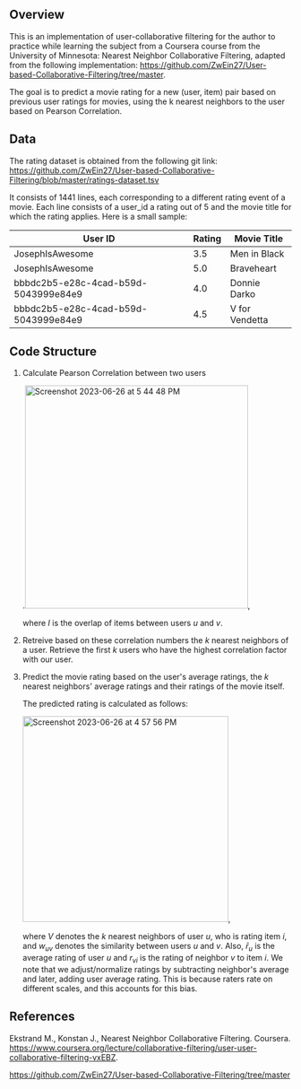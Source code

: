 ## Overview
This is an implementation of user-collaborative filtering for the author to practice while learning the subject from a Coursera course from the University of Minnesota: Nearest Neighbor Collaborative Filtering, adapted from the following implementation: https://github.com/ZwEin27/User-based-Collaborative-Filtering/tree/master.

The goal is to predict a movie rating for a new (user, item) pair based on previous user ratings for movies, using the k nearest neighbors to the user based on Pearson Correlation.

## Data
The rating dataset is obtained from the following git link: https://github.com/ZwEin27/User-based-Collaborative-Filtering/blob/master/ratings-dataset.tsv

It consists of 1441 lines, each corresponding to a different rating event of a movie. Each line consists of a user_id a rating out of 5 and the movie title for which the rating applies. Here is a small sample: 




| User ID  | Rating | Movie Title |
| ---------| -------| ------------|
|JosephIsAwesome	|3.5|	Men in Black|
|JosephIsAwesome	|5.0	|Braveheart|
|bbbdc2b5-e28c-4cad-b59d-5043999e84e9	|4.0	|Donnie Darko|
|bbbdc2b5-e28c-4cad-b59d-5043999e84e9	|4.5	|V for Vendetta|



## Code Structure

1. Calculate Pearson Correlation between two users
  
   .<img width="398" alt="Screenshot 2023-06-26 at 5 44 48 PM" src="https://github.com/faridashahata/Portfolio/assets/113303940/bc6f337a-21ca-42e9-a7c5-eb3948d99e53">,
   
   where $I$ is the overlap of items between users $u$ and $v$.

4. Retreive based on these correlation numbers the $k$ nearest neighbors of a user. Retrieve the first $k$ users who have the highest correlation factor with our user.
5. Predict the movie rating based on the user's average ratings, the $k$ nearest neighbors' average ratings and their ratings of the movie itself.
   
   The predicted rating is calculated as follows:

   
   <img width="367" alt="Screenshot 2023-06-26 at 4 57 56 PM" src="https://github.com/faridashahata/Portfolio/assets/113303940/14c78623-1b90-4298-a941-bb4173917581">,

   
   where $V$ denotes the $k$ nearest neighbors of user $u$, who is rating item $i$, and $w_{uv}$ denotes the similarity between users $u$ and $v$. Also, $\bar{r}_u$ is the average rating of user $u$ and $r_{vi}$ is the rating of neighbor $v$ to item $i$. We note that we adjust/normalize ratings by subtracting neighbor's average and later, adding user average rating. This is because raters rate on different scales, and this accounts for this bias.

## References


Ekstrand M., Konstan J., Nearest Neighbor Collaborative Filtering. Coursera. https://www.coursera.org/lecture/collaborative-filtering/user-user-collaborative-filtering-vxEBZ.

https://github.com/ZwEin27/User-based-Collaborative-Filtering/tree/master

